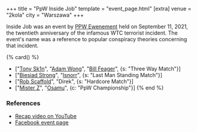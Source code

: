 +++
title = "PpW Inside Job"
template = "event_page.html"
[extra]
venue = "2kola"
city = "Warszawa"
+++

Inside Job was an event by [PPW Ewenement](@/o/ppw.md) held on September 11, 2021, the twentieth anniversary of the infamous WTC terrorist incident. The event's name was a reference to popular conspiracy theories concerning that incident.

{% card() %}
- ["[Tony Sk1n](@/w/tony-sk1n.md)", "[Adam Wong](@/w/adam-wong.md)", "[Bill Feager](@/w/feager.md)",
  {s: "Three Way Match"}]
- ["[Biesiad Strong](@/w/biesiad.md)", "[Isnorr](@/w/isnorr.md)", {s: "Last Man Standing
      Match"}]
- ["[Rob Scaffold](@/w/rob-scaffold.md)", "Direk", {s: "Hardcore Match"}]
- ["[Mister Z](@/w/mister-z.md)", "[Osamu](@/w/osamu.md)", {c: "PpW Championship"}]
{% end %}

### References

* [Recap video on YouTube](https://www.youtube.com/watch?v=HPaT6sWDnfM)
* [Facebook event page](https://www.facebook.com/events/548066229675271/)
